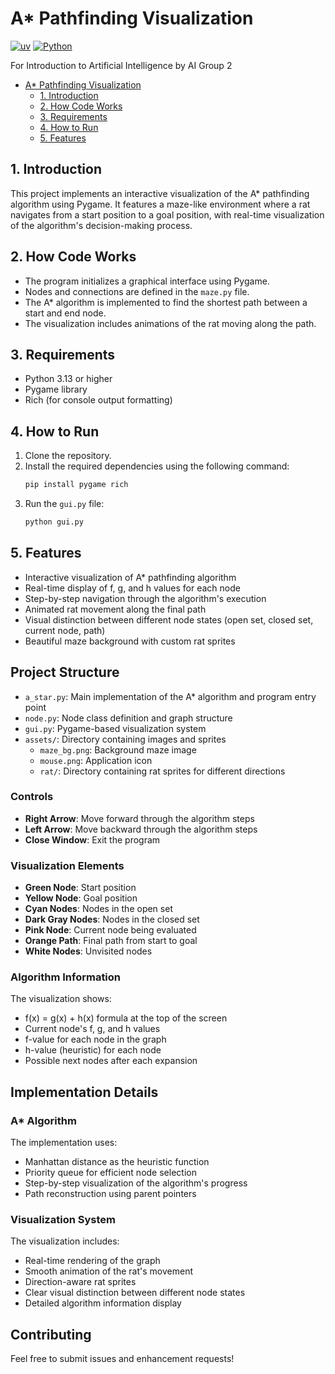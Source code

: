 # A* Pathfinding Visualization

[![uv](https://img.shields.io/endpoint?url=https://raw.githubusercontent.com/astral-sh/uv/main/assets/badge/v0.json)](https://github.com/astral-sh/uv)
[![Python](https://img.shields.io/badge/python-3.x-blue.svg)](https://www.python.org/)

For Introduction to Artificial Intelligence
by AI Group 2

- [A\* Pathfinding Visualization](#a-pathfinding-visualization)
  - [1. Introduction](#1-introduction)
  - [2. How Code Works](#2-how-code-works)
  - [3. Requirements](#3-requirements)
  - [4. How to Run](#4-how-to-run)
  - [5. Features](#5-features)

## 1. Introduction
This project implements an interactive visualization of the A* pathfinding algorithm using Pygame. It features a maze-like environment where a rat navigates from a start position to a goal position, with real-time visualization of the algorithm's decision-making process.

## 2. How Code Works
- The program initializes a graphical interface using Pygame.
- Nodes and connections are defined in the `maze.py` file.
- The A* algorithm is implemented to find the shortest path between a start and end node.
- The visualization includes animations of the rat moving along the path.

## 3. Requirements
- Python 3.13 or higher
- Pygame library
- Rich (for console output formatting)

## 4. How to Run
1. Clone the repository.
2. Install the required dependencies using the following command:
   ```bash
   pip install pygame rich
   ```
3. Run the `gui.py` file:
   ```bash
   python gui.py
   ```

## 5. Features
- Interactive visualization of A* pathfinding algorithm
- Real-time display of f, g, and h values for each node
- Step-by-step navigation through the algorithm's execution
- Animated rat movement along the final path
- Visual distinction between different node states (open set, closed set, current node, path)
- Beautiful maze background with custom rat sprites

## Project Structure

- `a_star.py`: Main implementation of the A* algorithm and program entry point
- `node.py`: Node class definition and graph structure
- `gui.py`: Pygame-based visualization system
- `assets/`: Directory containing images and sprites
  - `maze_bg.png`: Background maze image
  - `mouse.png`: Application icon
  - `rat/`: Directory containing rat sprites for different directions

### Controls

- **Right Arrow**: Move forward through the algorithm steps
- **Left Arrow**: Move backward through the algorithm steps
- **Close Window**: Exit the program

### Visualization Elements

- **Green Node**: Start position
- **Yellow Node**: Goal position
- **Cyan Nodes**: Nodes in the open set
- **Dark Gray Nodes**: Nodes in the closed set
- **Pink Node**: Current node being evaluated
- **Orange Path**: Final path from start to goal
- **White Nodes**: Unvisited nodes

### Algorithm Information

The visualization shows:
- f(x) = g(x) + h(x) formula at the top of the screen
- Current node's f, g, and h values
- f-value for each node in the graph
- h-value (heuristic) for each node
- Possible next nodes after each expansion

## Implementation Details

### A* Algorithm

The implementation uses:
- Manhattan distance as the heuristic function
- Priority queue for efficient node selection
- Step-by-step visualization of the algorithm's progress
- Path reconstruction using parent pointers

### Visualization System

The visualization includes:
- Real-time rendering of the graph
- Smooth animation of the rat's movement
- Direction-aware rat sprites
- Clear visual distinction between different node states
- Detailed algorithm information display

## Contributing

Feel free to submit issues and enhancement requests!